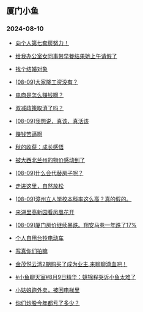 ## 厦门小鱼 
### 2024-08-10

+ [向个人第七套房努力！](http://bbs.xmfish.com/read-htm-tid-18229451.html)

+ [给我办公室女同事带早餐结果她上午请假了](http://bbs.xmfish.com/read-htm-tid-18229509.html)

+ [找个结婚对象](http://bbs.xmfish.com/read-htm-tid-18229455.html)

+ [[08-09]大家降工资没有？](http://bbs.xmfish.com/read-htm-tid-18229646.html)

+ [电商是怎么赚钱啊？](http://bbs.xmfish.com/read-htm-tid-18229549.html)

+ [双减政策取消了吗？](http://bbs.xmfish.com/read-htm-tid-18229532.html)

+ [[08-09]我想说，真该，真活该](http://bbs.xmfish.com/read-htm-tid-18229595.html)

+ [赚钱苦逼啊](http://bbs.xmfish.com/read-htm-tid-18229464.html)

+ [秋的收获：成长感悟](http://bbs.xmfish.com/read-htm-tid-18229465.html)

+ [被大西北兰州的物价感动到了](http://bbs.xmfish.com/read-htm-tid-18229636.html)

+ [[08-09]什么会代替房子呢？](http://bbs.xmfish.com/read-htm-tid-18229642.html)

+ [走进这里，自然放松](http://bbs.xmfish.com/read-htm-tid-18229650.html)

+ [[08-09]漳州立人学校本科率这么高？真的假的。](http://bbs.xmfish.com/read-htm-tid-18229621.html)

+ [来湖里高新园看凤凰花开](http://bbs.xmfish.com/read-htm-tid-18229599.html)

+ [[08-09]厦门房价继续暴跌。翔安马巷一年跌了17%](http://bbs.xmfish.com/read-htm-tid-18229721.html)

+ [个人自用台铃电动车](http://bbs.xmfish.com/read-htm-tid-18229596.html)

+ [写真你们拍嘛](http://bbs.xmfish.com/read-htm-tid-18229648.html)

+ [金茂悦云湾2期购买了成为业主.来聊聊滴血吧！](http://bbs.xmfish.com/read-htm-tid-18229738.html)

+ [#小鱼聊天室#8月9日精华：姚锦程哭诉小鱼太难了](http://bbs.xmfish.com/read-htm-tid-18229862.html)

+ [小姑娘跑外卖，被困电梯里](http://bbs.xmfish.com/read-htm-tid-18229774.html)

+ [你们炒股今年都亏了多少？](http://bbs.xmfish.com/read-htm-tid-18229725.html)

